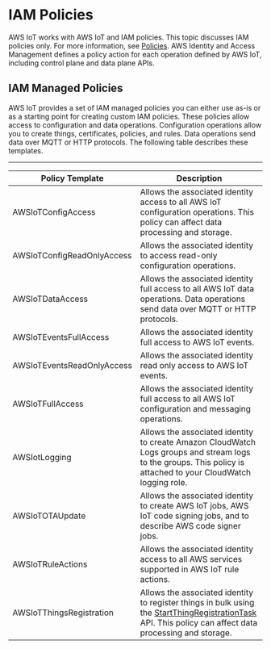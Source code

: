 # IAM Policies<a name="iam-policies"></a>

AWS IoT works with AWS IoT and IAM policies\. This topic discusses IAM policies only\. For more information, see [ Policies](iot-policies.md)\. AWS Identity and Access Management defines a policy action for each operation defined by AWS IoT, including control plane and data plane APIs\.

## IAM Managed Policies<a name="iam-managed-policies"></a>

AWS IoT provides a set of IAM managed policies you can either use as\-is or as a starting point for creating custom IAM policies\. These policies allow access to configuration and data operations\. Configuration operations allow you to create things, certificates, policies, and rules\. Data operations send data over MQTT or HTTP protocols\. The following table describes these templates\.


****  

| Policy Template | Description | 
| --- | --- | 
| AWSIoTConfigAccess | Allows the associated identity access to all AWS IoT configuration operations\. This policy can affect data processing and storage\. | 
| AWSIoTConfigReadOnlyAccess | Allows the associated identity to access read\-only configuration operations\. | 
| AWSIoTDataAccess | Allows the associated identity full access to all AWS IoT data operations\. Data operations send data over MQTT or HTTP protocols\. | 
| AWSIoTEventsFullAccess | Allows the associated identity full access to AWS IoT events\. | 
| AWSIoTEventsReadOnlyAccess | Allows the associated identity read only access to AWS IoT events\. | 
| AWSIoTFullAccess | Allows the associated identity full access to all AWS IoT configuration and messaging operations\. | 
| AWSIotLogging |  Allows the associated identity to create Amazon CloudWatch Logs groups and stream logs to the groups\. This policy is attached to your CloudWatch logging role\.  | 
|  AWSIoTOTAUpdate   |  Allows the associated identity to create AWS IoT jobs, AWS IoT code signing jobs, and to describe AWS code signer jobs\.  | 
| AWSIoTRuleActions | Allows the associated identity access to all AWS services supported in AWS IoT rule actions\.  | 
|  AWSIoTThingsRegistration  | Allows the associated identity to register things in bulk using the [StartThingRegistrationTask](https://docs.aws.amazon.com/iot/latest/apireference/API_StartThingRegistrationTask.html) API\. This policy can affect data processing and storage\. | 